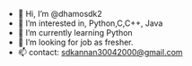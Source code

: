 - 👋 Hi, I’m @dhamosdk2
- 👀 I’m interested in, Python,C,C++, Java
- 🌱 I’m currently learning Python
- 💞️ I’m looking for job as fresher.
- 📫 contact: sdkannan30042000@gmail.com

<!---
dhamosdk2/dhamosdk2 is a ✨ special ✨ repository because its `README.md` (this file) appears on your GitHub profile.
You can click the Preview link to take a look at your changes.
--->
